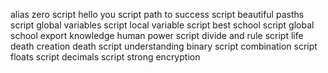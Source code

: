 alias zero script
hello you script
path to success script
beautiful pasths script
global variables script
local variable script
best school script
global school export
knowledge human power script
divide and rule script
life death creation death script
understanding binary script
combination script
floats script
decimals script
strong encryption
